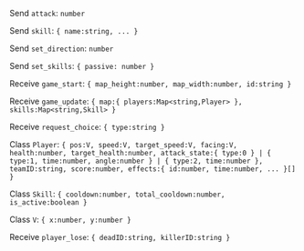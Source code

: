 Send `attack`: `number`

Send `skill`: `{ name:string, ... }`

Send `set_direction`: `number`

Send `set_skills`: `{ passive: number }`

Receive `game_start`: `{ map_height:number, map_width:number, id:string }`

Receive `game_update`: `{ map:{ players:Map<string,Player> }, skills:Map<string,Skill> }`

Receive `request_choice`: `{ type:string }`

Class `Player`: `{ pos:V, speed:V, target_speed:V, facing:V, health:number, target_health:number, attack_state:{ type:0 } | { type:1, time:number, angle:number } | { type:2, time:number }, teamID:string, score:number, effects:{ id:number, time:number, ... }[] }`

Class `Skill`: `{ cooldown:number, total_cooldown:number, is_active:boolean }`

Class `V`: `{ x:number, y:number }`

Receive `player_lose`: `{ deadID:string, killerID:string }`